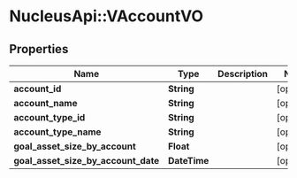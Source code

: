 # NucleusApi::VAccountVO

## Properties
Name | Type | Description | Notes
------------ | ------------- | ------------- | -------------
**account_id** | **String** |  | [optional] 
**account_name** | **String** |  | [optional] 
**account_type_id** | **String** |  | [optional] 
**account_type_name** | **String** |  | [optional] 
**goal_asset_size_by_account** | **Float** |  | [optional] 
**goal_asset_size_by_account_date** | **DateTime** |  | [optional] 


